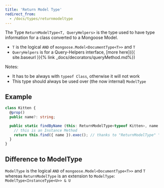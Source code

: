 ```yaml
---
title: 'Return Model Type'
redirect_from:
  - /docs/types/returnmodeltype
---
```


The Type `ReturnModelType<T, QueryHelpers>` is the type used to have type information for a class converted to a Mongoose Model.

- `T` is the logical `AND` of `mongoose.Model<DocumentType<T>>` and `T`
- `QueryHelpers` is for a Query-Helpers interface, [more here]({{ site.baseurl }}{% link _docs/decorators/queryMethod.md%})

Notes:

- It has to be always with `typeof Class`, otherwise it will not work
- This type should always be used over (the now internal) `ModelType`

## Example

```ts
class Kitten {
  @prop()
  public name?: string;

  public static findByName (this: ReturnModelType<typeof Kitten>, name: string) {
    // this is an Instance Method
    return this.find({ name }).exec(); // thanks to "ReturnModelType" "this" has type information
  }
}
```

## Difference to ModelType

`ModelType` is the logical `AND` of `mongoose.Model<DocumentType<T>>` and `T` whereas `ReturnModelType` is an extension to `ModelType`:
`ModelType<InstanceType<U>> & U`

<!--I (hasezoey) don't know how the types worked there, and because ModelType was lacking some types I tried some things and came to this, but dont know what exactly it does-->
